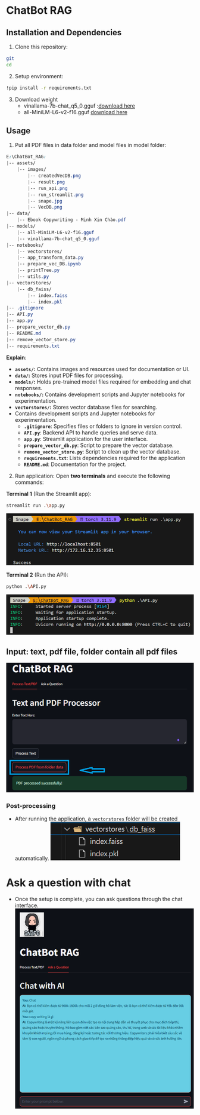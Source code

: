 # ChatBot RAG

## Installation and Dependencies

1. Clone this repository:

```bash
git 
cd 
```

2. Setup environment:

```bash
!pip install -r requirements.txt
```

3. Download weight 
	- vinallama-7b-chat_q5_0.gguf :[download here](https://huggingface.co/vilm/vinallama-7b-chat-GGUF/tree/main) 
	- all-MiniLM-L6-v2-f16.gguf [download here](https://huggingface.co/caliex/all-MiniLM-L6-v2-f16.gguf/tree/main)
	
## Usage

1. Put all PDF files in data folder and model files in model folder:

``` css
E:\ChatBot_RAG:
|-- assets/
    |-- images/
        |-- createdVecDB.png
        |-- result.png
        |-- run_api.png
        |-- run_streamlit.png
        |-- snape.jpg
        |-- VecDB.png
|-- data/
    |-- Ebook Copywriting - Minh Xin Chào.pdf
|-- models/
    |-- all-MiniLM-L6-v2-f16.gguf
    |-- vinallama-7b-chat_q5_0.gguf
|-- notebooks/
    |-- vectorstores/
    |-- app_transform_data.py
    |-- prepare_vec_DB.ipynb
    |-- printTree.py
    |-- utils.py
|-- vectorstores/
    |-- db_faiss/
        |-- index.faiss
        |-- index.pkl
|-- .gitignore
|-- API.py
|-- app.py
|-- prepare_vector_db.py
|-- README.md
|-- remove_vector_store.py
|-- requirements.txt
```

**Explain**:
- **`assets/`:** Contains images and resources used for documentation or UI.
- **`data/`:** Stores input PDF files for processing.
- **`models/`:** Holds pre-trained model files required for embedding and chat responses.
- **`notebooks/`:** Contains development scripts and Jupyter notebooks for experimentation.
- **`vectorstores/`:** Stores vector database files for searching.
- Contains development scripts and Jupyter notebooks for experimentation.
	- **`.gitignore`**: Specifies files or folders to ignore in version control.
	- **`API.py`**: Backend API to handle queries and serve data.
	- **`app.py`**: Streamlit application for the user interface.
	- **`prepare_vector_db.py`**: Script to prepare the vector database.
	- **`remove_vector_store.py`**: Script to clean up the vector database.
	- **`requirements.txt`**: Lists dependencies required for the application
	- **`README.md`**: Documentation for the project.


2. Run application:
	Open **two terminals** and execute the following commands:

**Terminal 1** (Run the Streamlit app):

```bash
streamlit run .\app.py
```
![](assets/images/run_streamlit.png)

**Terminal 2** (Run the API):
```bash
python .\API.py
```
![](assets/images/run_api.png)
## Input: text, pdf file, folder contain all pdf files

![](assets/images/createdVecDB.png)

### **Post-processing** 
- After running the application, a `vectorstores` folder will be created automatically.
![](assets/images/VecDB.png)
# Ask a question with chat
- Once the setup is complete, you can ask questions through the chat interface.
	![](assets/images/result.png)
